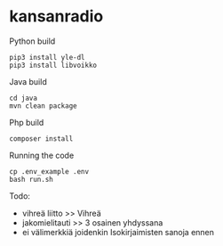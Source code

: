 # kansanradio

Python build
```
pip3 install yle-dl
pip3 install libvoikko
```

Java build
```
cd java
mvn clean package
```

Php build
```
composer install
```

Running the code
```
cp .env_example .env
bash run.sh
```

Todo:
- vihreä liitto >> Vihreä
- jakomielitauti >> 3 osainen yhdyssana
- ei välimerkkiä joidenkin Isokirjaimisten sanoja ennen
